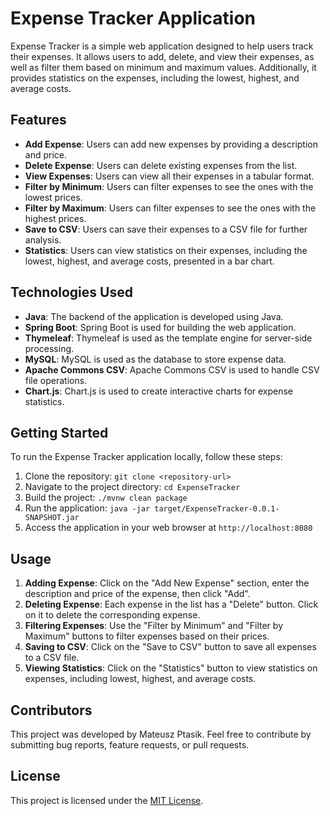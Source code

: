 # Expense Tracker Application

Expense Tracker is a simple web application designed to help users track their expenses. It allows users to add, delete, and view their expenses, as well as filter them based on minimum and maximum values. Additionally, it provides statistics on the expenses, including the lowest, highest, and average costs.

## Features

- **Add Expense**: Users can add new expenses by providing a description and price.
- **Delete Expense**: Users can delete existing expenses from the list.
- **View Expenses**: Users can view all their expenses in a tabular format.
- **Filter by Minimum**: Users can filter expenses to see the ones with the lowest prices.
- **Filter by Maximum**: Users can filter expenses to see the ones with the highest prices.
- **Save to CSV**: Users can save their expenses to a CSV file for further analysis.
- **Statistics**: Users can view statistics on their expenses, including the lowest, highest, and average costs, presented in a bar chart.

## Technologies Used

- **Java**: The backend of the application is developed using Java.
- **Spring Boot**: Spring Boot is used for building the web application.
- **Thymeleaf**: Thymeleaf is used as the template engine for server-side processing.
- **MySQL**: MySQL is used as the database to store expense data.
- **Apache Commons CSV**: Apache Commons CSV is used to handle CSV file operations.
- **Chart.js**: Chart.js is used to create interactive charts for expense statistics.

## Getting Started

To run the Expense Tracker application locally, follow these steps:

1. Clone the repository: `git clone <repository-url>`
2. Navigate to the project directory: `cd ExpenseTracker`
3. Build the project: `./mvnw clean package`
4. Run the application: `java -jar target/ExpenseTracker-0.0.1-SNAPSHOT.jar`
5. Access the application in your web browser at `http://localhost:8080`

## Usage

1. **Adding Expense**: Click on the "Add New Expense" section, enter the description and price of the expense, then click "Add".
2. **Deleting Expense**: Each expense in the list has a "Delete" button. Click on it to delete the corresponding expense.
3. **Filtering Expenses**: Use the "Filter by Minimum" and "Filter by Maximum" buttons to filter expenses based on their prices.
4. **Saving to CSV**: Click on the "Save to CSV" button to save all expenses to a CSV file.
5. **Viewing Statistics**: Click on the "Statistics" button to view statistics on expenses, including lowest, highest, and average costs.

## Contributors

This project was developed by Mateusz Ptasik. Feel free to contribute by submitting bug reports, feature requests, or pull requests.

## License

This project is licensed under the [MIT License](LICENSE).

